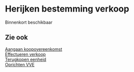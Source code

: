 # Herijken bestemming verkoop

Binnenkort beschikbaar

## Zie ook

[Aangaan koopovereenkomst](../Aangaan-koopovereenkomst/)  
[Effectueren verkoop](../Effectueren-verkoop/)  
[Terugkopen eenheid](../Terugkopen-eenheid/)  
[Oprichten VVE](../Oprichten-VVE/)  
